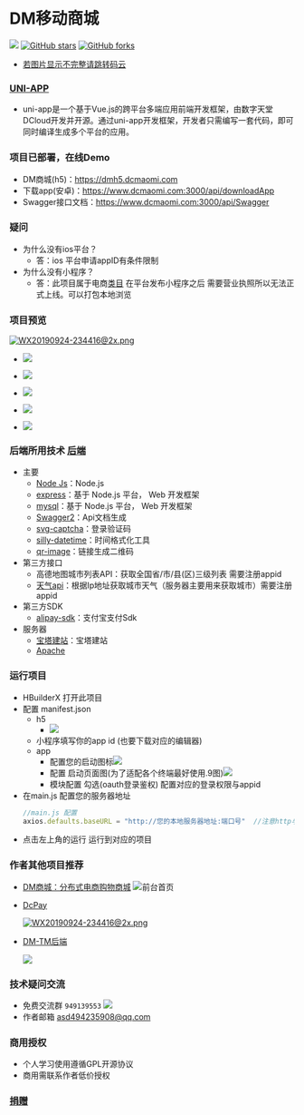 # DM移动商城
[![](https://img.shields.io/badge/version-1.0-brightgreen)](https://github.com/asd494235908/DM-Mobile-terminal)
[![GitHub stars](https://img.shields.io/github/stars/asd494235908/DM-Mobile-terminal.svg?style=social&label=Stars)](https://github.com/asd494235908/DM-Mobile-terminal)
[![GitHub forks](https://img.shields.io/github/forks/asd494235908/DM-Mobile-terminal.svg?style=social&label=Fork)](https://github.com/asd494235908/DM-Mobile-terminal)
 - [若图片显示不完整请跳转码云](https://gitee.com/dcmaomi/Dm)
### [UNI-APP](https://uniapp.dcloud.io/)
 - uni-app是一个基于Vue.js的跨平台多端应用前端开发框架，由数字天堂DCloud开发并开源。通过uni-app开发框架，开发者只需编写一套代码，即可同时编译生成多个平台的应用。
 ### 项目已部署，在线Demo
 - DM商城(h5)：https://dmh5.dcmaomi.com
 - 下载app(安卓)：https://www.dcmaomi.com:3000/api/downloadApp
 - Swagger接口文档：https://www.dcmaomi.com:3000/api/Swagger
### 疑问
  - 为什么没有ios平台？
    - 答：ios 平台申请appID有条件限制 
  - 为什么没有小程序？
    - 答：此项目属于电商[类目](https://developers.weixin.qq.com/miniprogram/product/material/#%E9%9D%9E%E4%B8%AA%E4%BA%BA%E4%B8%BB%E4%BD%93%E5%B0%8F%E7%A8%8B%E5%BA%8F%E5%BC%80%E6%94%BE%E7%9A%84%E6%9C%8D%E5%8A%A1%E7%B1%BB%E7%9B%AE) 在平台发布小程序之后 需要营业执照所以无法正式上线。可以打包本地浏览
### 项目预览
[![WX20190924-234416@2x.png](https://www.dcmaomi.com:3010/serverImage/20210305010710_12523.png)](https://github.com/asd494235908/DM-Mobile-terminal)
  - ![](https://www.dcmaomi.com:3010/serverImage/20210306224256_12147.png)
  - ![](https://www.dcmaomi.com:3010/serverImage/20210306224255_12887.png)
  - ![](https://www.dcmaomi.com:3010/serverImage/20210306224255_11225.png)
  - ![](https://www.dcmaomi.com:3010/serverImage/20210306224255_14772.png)
  
  - ![](https://www.dcmaomi.com:3010/serverImage/20210306224255_12105.png)
  ### 后端所用技术 [后端](https://github.com/asd494235908/DM-Server) 
- 主要
   - [Node Js](https://nodejs.org/zh-cn/)：Node.js
   - [express](https://www.expressjs.com.cn/)：基于 Node.js 平台， Web 开发框架
   - [mysql](https://www.mysql.com/)：基于 Node.js 平台， Web 开发框架
   - [Swagger2](https://www.dcmaomi.com:3000/api/swagger/#/)：Api文档生成
   - [svg-captcha](https://www.npmjs.com/package/svg-captcha)：登录验证码
   - [silly-datetime](https://www.npmjs.com/package/silly-datetime)：时间格式化工具
   - [qr-image](https://www.npmjs.com/package/silly-datetime)：链接生成二维码
- 第三方接口
  - 高德地图城市列表API：获取全国省/市/县(区)三级列表 需要注册appid
  - [天气api](http://www.tianqiapi.com/index/doc?version=day)：根据Ip地址获取城市天气（服务器主要用来获取城市）需要注册appid
- 第三方SDK
  - [alipay-sdk](http://www.tianqiapi.com/index/doc?version=day)：支付宝支付Sdk
- 服务器
  - [宝塔建站](https://www.bt.cn/)：宝塔建站
  - [Apache](http://httpd.apache.org/)
### 运行项目
- HBuilderX 打开此项目
- 配置 manifest.json
  - h5  
    - ![](https://www.dcmaomi.com:3010/serverImage/20210306230914_12476.png)
  - 小程序填写你的app id (也要下载对应的编辑器)
  - app 
     - 配置您的启动图标![](https://www.dcmaomi.com:3010/serverImage/20210306231313_13458.png)
     - 配置 启动页面图(为了适配各个终端最好使用.9图)![](https://www.dcmaomi.com:3010/serverImage/20210306231521_16377.png)
     - 模块配置 勾选(oauth登录鉴权) 配置对应的登录权限与appid
- 在main.js 配置您的服务器地址  
    ```javascript
    //main.js 配置
    axios.defaults.baseURL = "http://您的本地服务器地址:端口号"  //注意http与https
    ```
- 点击左上角的运行 运行到对应的项目
### 作者其他项目推荐
- [DM商城：分布式电商购物商城](https://www.dcmaomi.com/)
  ![](https://www.dcmaomi.com:3010/serverImage/20210305011146_17326.png "前台首页")
- [DcPay](https://github.com/asd494235908/DcPay)
    
    [![WX20190924-234416@2x.png](https://www.dcmaomi.com:3010/serverImage/20210306141208_16064.png)](https://github.com/asd494235908/DcPay)

- [DM-TM后端](https://github.com/asd494235908/TerMinal)

    ![](https://www.dcmaomi.com:3010/serverImage/20210305011146_16923.png)

### 技术疑问交流
- 免费交流群 `949139553` [![](http://pub.idqqimg.com/wpa/images/group.png)](https://qm.qq.com/cgi-bin/qm/qr?k=dtD6X04E3q7v3C8wuOnUENoW5S7hdGHO&jump_from=webapi)
- 作者邮箱 asd494235908@qq.com
### 商用授权
- 个人学习使用遵循GPL开源协议
- 商用需联系作者低价授权
### [捐赠](https://dcpay.dcmaomi.com/pay)
